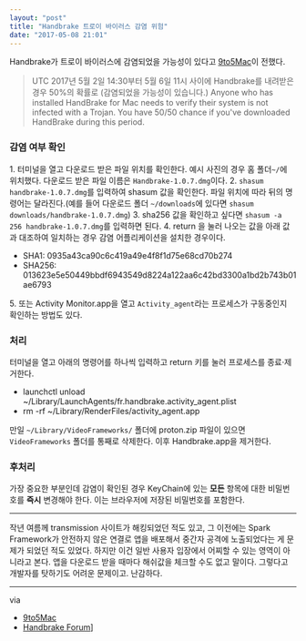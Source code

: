 ```yaml
---
layout: "post"
title: "Handbrake 트로이 바이러스 감염 위험"
date: "2017-05-08 21:01"
---
```


Handbrake가 트로이 바이러스에 감염되었을 가능성이 있다고 [9to5Mac](https://9to5mac.com/2017/05/08/handbrake-trojan-mac-malware-infected/?pushup=1)이 전했다.

> UTC 2017년 5월 2일 14:30부터 5월 6일 11시 사이에 Handbrake를 내려받은 경우 50%의 확률로 (감염되었을 가능성이 있습니다.)
> Anyone who has installed HandBrake for Mac needs to verify their system is not infected with a Trojan. You have 50/50 chance if you've downloaded HandBrake during this period.

### 감염 여부 확인

1\. 터미널을 열고 다운로드 받은 파일 위치를 확인한다. 예시 사진의 경우 홈 폴더`~/`에 위치했다. 다운로드 받은 파일 이름은 `Handbrake-1.0.7.dmg`이다.
2\. `shasum handbrake-1.0.7.dmg`를 입력하여 shasum 값을 확인한다. 파일 위치에 따라 뒤의 명령어는 달라진다.(예를 들어 다운로드 폴더 `~/downloads`에 있다면 `shasum downloads/handbrake-1.0.7.dmg`)
3\. sha256 값을 확인하고 싶다면 `shasum -a 256 handbrake-1.0.7.dmg`를 입력하면 된다.
4\. return 을 눌러 나오는 값을 아래 값과 대조하여 일치하는 경우 감염 어플리케이션을 설치한 경우이다.

- SHA1: 0935a43ca90c6c419a49e4f8f1d75e68cd70b274
- SHA256: 013623e5e50449bbdf6943549d8224a122aa6c42bd3300a1bd2b743b01ae6793

5\. 또는 Activity Monitor.app을 열고 `Activity_agent`라는 프로세스가 구동중인지 확인하는 방법도 있다.

### 처리

터미널을 열고 아래의 명령어를 하나씩 입력하고 return 키를 눌러 프로세스를 종료·제거한다.

- launchctl unload ~/Library/LaunchAgents/fr.handbrake.activity_agent.plist
- rm -rf ~/Library/RenderFiles/activity_agent.app

만일 `~/Library/VideoFrameworks/` 폴더에 proton.zip 파일이 있으면 `VideoFrameworks` 폴더를 통째로 삭제한다.
이후 Handbrake.app을 제거한다.

### 후처리

가장 중요한 부분인데 감염이 확인된 경우 KeyChain에 있는 **모든** 항목에 대한 비밀번호를 **즉시** 변경해야 한다. 이는 브라우저에 저장된 비밀번호를 포함한다.

- - -

작년 여름께 transmission 사이트가 해킹되었던 적도 있고, 그 이전에는 Spark Framework가 안전하지 않은 연결로 앱을 배포해서 중간자 공격에 노출되었다는 게 문제가 되었던 적도 있었다. 하지만 이건 일반 사용자 입장에서 어찌할 수 있는 영역이 아니라고 본다. 앱을 다운로드 받을 때마다 해쉬값을 체크할 수도 없고 말이다. 그렇다고 개발자를 탓하기도 어려운 문제이고. 난감하다.

- - -

via
- [9to5Mac](https://9to5mac.com/2017/05/08/handbrake-trojan-mac-malware-infected/?pushup=1)
- [Handbrake Forum](https://forum.handbrake.fr/viewtopic.php?f=33&t=36364)]
